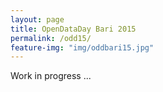 ```yaml
---
layout: page
title: OpenDataDay Bari 2015
permalink: /odd15/
feature-img: "img/oddbari15.jpg"
---
```


Work in progress ...